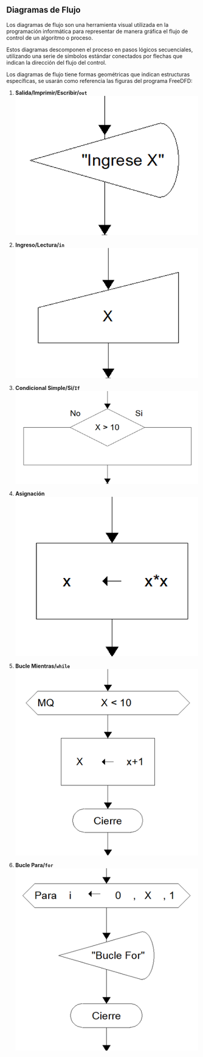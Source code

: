 ## Diagramas de Flujo
Los diagramas de flujo son una herramienta visual utilizada en la programación informática para representar de manera gráfica el flujo de control de un algoritmo o proceso. 

Estos diagramas descomponen el proceso en pasos lógicos secuenciales, utilizando una serie de símbolos estándar conectados por flechas que indican la dirección del flujo del control.

Los diagramas de flujo tiene formas geométricas que indican estructuras específicas, se usarán como referencia las figuras del programa FreeDFD:


1. **Salida/Imprimir/Escribir/`out`**
   ![](images/2024-08-24-09-50-03.png)

2. **Ingreso/Lectura/`in`**
   ![](images/2024-08-24-09-51-27.png)

3. **Condicional Simple/Si/`If`**
   ![](images/2024-08-24-09-52-30.png)

4. **Asignación**
   ![](images/2024-08-24-09-53-42.png)

5. **Bucle Mientras/`while`**
   ![](images/2024-08-24-09-56-02.png)

6. **Bucle Para/`for`**
   ![](images/2024-08-24-09-59-50.png)

